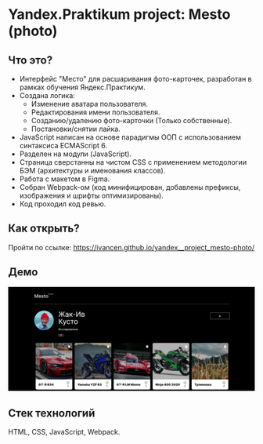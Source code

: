 # Yandex.Praktikum project: Mesto (photo)
## Что это?
* Интерфейс "Место" для расшаривания фото-карточек, разработан в рамках обучения Яндекс.Практикум.  
* Создана логика:   
  * Изменение аватара пользователя.  
  * Редактирования имени пользователя.  
  * Созданию/удалению фото-карточки (Только собственные).  
  * Постановки/снятии лайка. 
* JavaScript написан на основе парадигмы ООП с использованием синтаксиса ECMAScript 6.
* Разделен на модули (JavaScript).
* Страница сверстанны на чистом CSS с применением методологии БЭМ (архитектуры и именования классов).  
* Работа с макетом в Figma.
* Собран Webpack-ом (код минифицирован, добавлены префиксы, изображения и шрифты оптимизированы).
* Код проходил код ревью.  

## Как открыть?
Пройти по ссылке: https://ivancen.github.io/yandex__project_mesto-photo/

## Демо 
![Main page](https://github.com/IvanCen/yandex__project_mesto-photo/blob/master/images/main_pic.png "Скрин главной страницы проекта")

## Стек технологий
HTML, CSS, JavaScript, Webpack.


